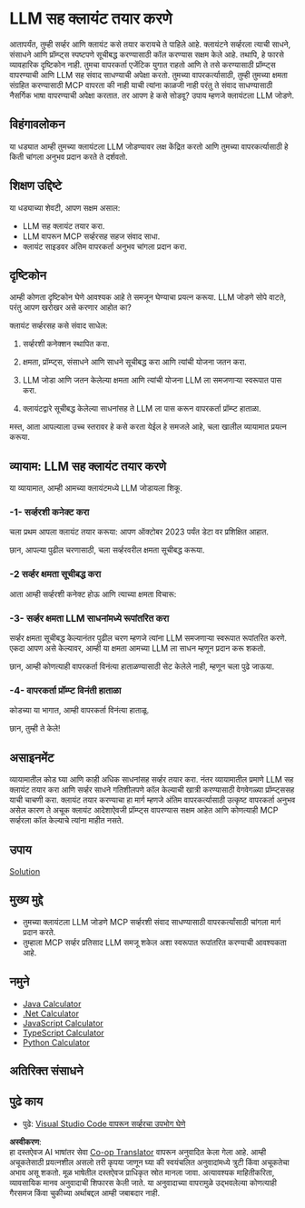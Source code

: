 <!--
CO_OP_TRANSLATOR_METADATA:
{
  "original_hash": "abbb199eb22fdffa44a0de4db6a5ea49",
  "translation_date": "2025-05-17T10:17:54+00:00",
  "source_file": "03-GettingStarted/03-llm-client/README.md",
  "language_code": "mr"
}
-->
# LLM सह क्लायंट तयार करणे

आतापर्यंत, तुम्ही सर्व्हर आणि क्लायंट कसे तयार करायचे ते पाहिले आहे. क्लायंटने सर्व्हरला त्याची साधने, संसाधने आणि प्रॉम्प्ट्स स्पष्टपणे सूचीबद्ध करण्यासाठी कॉल करण्यास सक्षम केले आहे. तथापि, हे फारसे व्यावहारिक दृष्टिकोन नाही. तुमचा वापरकर्ता एजेंटिक युगात राहतो आणि ते तसे करण्यासाठी प्रॉम्प्ट्स वापरण्याची आणि LLM सह संवाद साधण्याची अपेक्षा करतो. तुमच्या वापरकर्त्यासाठी, तुम्ही तुमच्या क्षमता संग्रहित करण्यासाठी MCP वापरता की नाही याची त्यांना काळजी नाही परंतु ते संवाद साधण्यासाठी नैसर्गिक भाषा वापरण्याची अपेक्षा करतात. तर आपण हे कसे सोडवू? उपाय म्हणजे क्लायंटला LLM जोडणे.

## विहंगावलोकन

या धड्यात आम्ही तुमच्या क्लायंटला LLM जोडण्यावर लक्ष केंद्रित करतो आणि तुमच्या वापरकर्त्यासाठी हे किती चांगला अनुभव प्रदान करते ते दर्शवतो.

## शिक्षण उद्दिष्टे

या धड्याच्या शेवटी, आपण सक्षम असाल:

- LLM सह क्लायंट तयार करा.
- LLM वापरून MCP सर्व्हरसह सहज संवाद साधा.
- क्लायंट साइडवर अंतिम वापरकर्ता अनुभव चांगला प्रदान करा.

## दृष्टिकोन

आम्ही कोणता दृष्टिकोन घेणे आवश्यक आहे ते समजून घेण्याचा प्रयत्न करूया. LLM जोडणे सोपे वाटते, परंतु आपण खरोखर असे करणार आहोत का?

क्लायंट सर्व्हरसह कसे संवाद साधेल:

1. सर्व्हरशी कनेक्शन स्थापित करा.

2. क्षमता, प्रॉम्प्ट्स, संसाधने आणि साधने सूचीबद्ध करा आणि त्यांची योजना जतन करा.

3. LLM जोडा आणि जतन केलेल्या क्षमता आणि त्यांची योजना LLM ला समजणाऱ्या स्वरूपात पास करा.

4. क्लायंटद्वारे सूचीबद्ध केलेल्या साधनांसह ते LLM ला पास करून वापरकर्ता प्रॉम्प्ट हाताळा.

मस्त, आता आपल्याला उच्च स्तरावर हे कसे करता येईल हे समजले आहे, चला खालील व्यायामात प्रयत्न करूया.

## व्यायाम: LLM सह क्लायंट तयार करणे

या व्यायामात, आम्ही आमच्या क्लायंटमध्ये LLM जोडायला शिकू.

### -1- सर्व्हरशी कनेक्ट करा

चला प्रथम आपला क्लायंट तयार करूया:
आपण ऑक्टोबर 2023 पर्यंत डेटा वर प्रशिक्षित आहात. 

छान, आपल्या पुढील चरणासाठी, चला सर्व्हरवरील क्षमता सूचीबद्ध करूया.

### -2 सर्व्हर क्षमता सूचीबद्ध करा

आता आम्ही सर्व्हरशी कनेक्ट होऊ आणि त्याच्या क्षमता विचारू:

### -3- सर्व्हर क्षमता LLM साधनांमध्ये रूपांतरित करा

सर्व्हर क्षमता सूचीबद्ध केल्यानंतर पुढील चरण म्हणजे त्यांना LLM समजणाऱ्या स्वरूपात रूपांतरित करणे. एकदा आपण असे केल्यावर, आम्ही या क्षमता आमच्या LLM ला साधन म्हणून प्रदान करू शकतो.

छान, आम्ही कोणत्याही वापरकर्ता विनंत्या हाताळण्यासाठी सेट केलेले नाही, म्हणून चला पुढे जाऊया.

### -4- वापरकर्ता प्रॉम्प्ट विनंती हाताळा

कोडच्या या भागात, आम्ही वापरकर्ता विनंत्या हाताळू.

छान, तुम्ही ते केले!

## असाइनमेंट

व्यायामातील कोड घ्या आणि काही अधिक साधनांसह सर्व्हर तयार करा. नंतर व्यायामातील प्रमाणे LLM सह क्लायंट तयार करा आणि सर्व्हर साधने गतिशीलपणे कॉल केल्याची खात्री करण्यासाठी वेगवेगळ्या प्रॉम्प्ट्ससह याची चाचणी करा. क्लायंट तयार करण्याचा हा मार्ग म्हणजे अंतिम वापरकर्त्यासाठी उत्कृष्ट वापरकर्ता अनुभव असेल कारण ते अचूक क्लायंट आदेशाऐवजी प्रॉम्प्ट्स वापरण्यास सक्षम आहेत आणि कोणत्याही MCP सर्व्हरला कॉल केल्याचे त्यांना माहीत नसते.

## उपाय

[Solution](/03-GettingStarted/03-llm-client/solution/README.md)

## मुख्य मुद्दे

- तुमच्या क्लायंटला LLM जोडणे MCP सर्व्हरशी संवाद साधण्यासाठी वापरकर्त्यांसाठी चांगला मार्ग प्रदान करते.
- तुम्हाला MCP सर्व्हर प्रतिसाद LLM समजू शकेल अशा स्वरूपात रूपांतरित करण्याची आवश्यकता आहे.

## नमुने

- [Java Calculator](../samples/java/calculator/README.md)
- [.Net Calculator](../../../../03-GettingStarted/samples/csharp)
- [JavaScript Calculator](../samples/javascript/README.md)
- [TypeScript Calculator](../samples/typescript/README.md)
- [Python Calculator](../../../../03-GettingStarted/samples/python)

## अतिरिक्त संसाधने

## पुढे काय

- पुढे: [Visual Studio Code वापरून सर्व्हरचा उपभोग घेणे](/03-GettingStarted/04-vscode/README.md)

**अस्वीकरण**:  
हा दस्तऐवज AI भाषांतर सेवा [Co-op Translator](https://github.com/Azure/co-op-translator) वापरून अनुवादित केला गेला आहे. आम्ही अचूकतेसाठी प्रयत्नशील असलो तरी कृपया जाणून घ्या की स्वयंचलित अनुवादांमध्ये त्रुटी किंवा अचूकतेचा अभाव असू शकतो. मूळ भाषेतील दस्तऐवज प्राधिकृत स्रोत मानला जावा. अत्यावश्यक माहितीकरिता, व्यावसायिक मानव अनुवादाची शिफारस केली जाते. या अनुवादाच्या वापरामुळे उद्भवलेल्या कोणत्याही गैरसमज किंवा चुकीच्या अर्थाबद्दल आम्ही जबाबदार नाही.